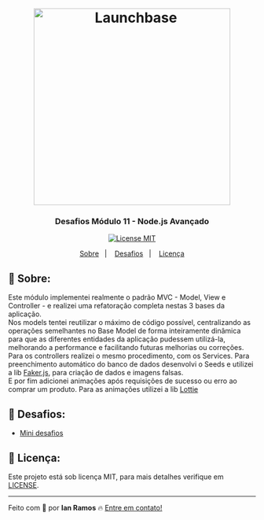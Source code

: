 <h1 align="center">
    <img alt="Launchbase" src="https://storage.googleapis.com/golden-wind/bootcamp-launchbase/logo.png" width="400px" />
</h1>

<h3 align="center">
  Desafios Módulo 11 - Node.js Avançado
</h3>

<p align="center">
  <a href="https://opensource.org/licenses/MIT" >
    <img src="https://img.shields.io/badge/license-MIT-brightgreen" alt="License MIT">
  </a>
</p>

<p align="center">
  <a href="#pushpin-sobre">Sobre</a>&nbsp;&nbsp;&nbsp;|&nbsp;&nbsp;&nbsp;
  <a href="#rocket-desafios">Desafios</a>&nbsp;&nbsp;&nbsp;|&nbsp;&nbsp;&nbsp;
  <a href="#key-licença">Licença</a>
</p>


## :pushpin: Sobre:

Este módulo implementei realmente o padrão MVC - Model, View e Controller - e realizei uma refatoração completa nestas 3 bases da aplicação. <br>
Nos models tentei reutilizar o máximo de código possível, centralizando as operações semelhantes no Base Model de forma inteiramente dinâmica para que as diferentes entidades da aplicação pudessem utilizá-la, melhorando a performance e facilitando futuras melhorias ou correções. <br>
Para os controllers realizei o mesmo procedimento, com os Services.
Para preenchimento automático do banco de dados desenvolvi o Seeds e utilizei a lib [Faker.js](https://github.com/marak/Faker.js/), para criação de dados e imagens falsas. <br>
E por fim adicionei animações após requisições de sucesso ou erro ao comprar um produto. Para as animações utilizei a lib [Lottie](https://github.com/airbnb/lottie-web)



## :rocket: Desafios:

- [Mini desafios](https://github.com/rocketseat-education/bootcamp-launchbase-desafios-11/blob/master/desafios/11-1-mini-desafios.md)



## :key: Licença:

Este projeto está sob licença MIT, para mais detalhes verifique em [LICENSE](https://github.com/i-ramoss/Bootcamp-LaunchBase/blob/master/LICENSE).

---

Feito com :green_heart: por **Ian Ramos** :fire: [Entre em contato!](https://www.linkedin.com/in/ian-ramos/)